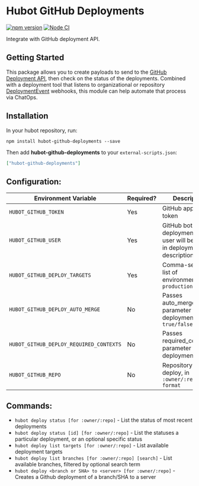 # Hubot GitHub Deployments

[![npm version](https://badge.fury.io/js/hubot-github-deployments.svg)](http://badge.fury.io/js/hubot-github-deployments) [![Node CI](https://github.com/stephenyeargin/hubot-github-deployments/actions/workflows/nodejs.yml/badge.svg)](https://github.com/stephenyeargin/hubot-github-deployments/actions/workflows/nodejs.yml)

Integrate with GitHub deployment API.

## Getting Started

This package allows you to create payloads to send to the [GitHub Deployment API](https://developer.github.com/v3/repos/deployments/), then check on the status of the deployments. Combined with a deployment tool that listens to organizational or repository [DeploymentEvent](https://developer.github.com/v3/activity/events/types/#deploymentevent) webhooks, this module can help automate that process via ChatOps.

## Installation

In your hubot repository, run:

`npm install hubot-github-deployments --save`

Then add **hubot-github-deployments** to your `external-scripts.json`:

```json
["hubot-github-deployments"]
```

## Configuration:

| Environment Variable          | Required? | Description                      |
| ----------------------------- | :-------- | -------------------------------- |
| `HUBOT_GITHUB_TOKEN`          | Yes       | GitHub application token         |
| `HUBOT_GITHUB_USER`           | Yes       | GitHub bot user for deployments (IRC user will be noted in deployment description) |
| `HUBOT_GITHUB_DEPLOY_TARGETS` | Yes       | Comma-separated list of environments, e.g. `production,staging` |
| `HUBOT_GITHUB_DEPLOY_AUTO_MERGE` | No       | Passes auto_merge parameter to the deployment `true/false` |
| `HUBOT_GITHUB_DEPLOY_REQUIRED_CONTEXTS` | No       | Passes required_contexts parameter to the deployment `[]` |
| `HUBOT_GITHUB_REPO`           | No        | Repository to deploy, in `:owner/:repository format` |

## Commands:

- `hubot deploy status [for :owner/:repo]` - List the status of most recent deployments
- `hubot deploy status [id] [for :owner/:repo]` - List the statuses a particular deployment, or an optional specific status
- `hubot deploy list targets [for :owner/:repo]` - List available deployment targets
- `hubot deploy list branches [for :owner/:repo] [search]` - List available branches, filtered by optional search term
- `hubot deploy <branch or SHA> to <server> [for :owner/:repo]` - Creates a Github deployment of a branch/SHA to a server
